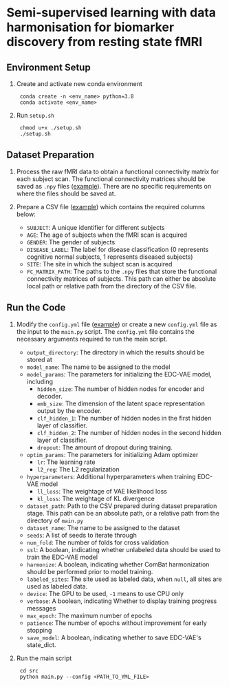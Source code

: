 # Semi-supervised learning with data harmonisation for biomarker discovery from resting state fMRI

## Environment Setup

1. Create and activate new conda environment

        conda create -n <env_name> python=3.8
        conda activate <env_name>

2. Run ``setup.sh``

        chmod u+x ./setup.sh
        ./setup.sh

## Dataset Preparation

1. Process the raw fMRI data to obtain a functional connectivity matrix for each subject scan. The functional connectivity matrices should be saved as ``.npy`` files ([example](dataset/ABIDE/processed_corr_mat/)). There are no specific requirements on where the files should be saved at.

2. Prepare a CSV file ([example](dataset/ABIDE/meta.csv)) which contains the required columns below:

   - ``SUBJECT``: A unique identifier for different subjects
   - ``AGE``: The age of subjects when the fMRI scan is acquired
   - ``GENDER``: The gender of subjects
   - ``DISEASE_LABEL``: The label for disease classification (0 represents cognitive normal subjects, 1 represents diseased subjects)
   - ``SITE``: The site in which the subject scan is acquired
   - ``FC_MATRIX_PATH``: The paths to the ``.npy`` files that store the functional connectivity matrices of subjects. This path can either be absolute local path or relative path from the directory of the CSV file.

## Run the Code

1. Modify the ``config.yml`` file ([example](src/config.yml)) or create a new ``config.yml`` file as the input to the ``main.py`` script. The ``config.yml`` file contains the necessary arguments required to run the main script.

   - ``output_directory``: The directory in which the results should be stored at
   - ``model_name``: The name to be assigned to the model
   - ``model_params``: The parameters for initializing the EDC-VAE model, including
        - ``hidden_size``: The number of hidden nodes for encoder and decoder.
        - ``emb_size``: The dimension of the latent space representation output by the encoder.
        - ``clf_hidden_1``: The number of hidden nodes in the first hidden layer of classifier.
        - ``clf_hidden_2``:  The number of hidden nodes in the second hidden layer of classifier.
        - ``dropout``: The amount of dropout during training.
   - ``optim_params``: The parameters for initializing Adam optimizer
        - ``lr``: The learning rate
        - ``l2_reg``: The L2 regularization
   - ``hyperparameters``: Additional hyperparameters when training EDC-VAE model
        - ``ll_loss``: The weightage of VAE likelihood loss
        - ``kl_loss``: The weightage of KL divergence
   - ``dataset_path``: Path to the CSV prepared during dataset preparation stage. This path can be an absolute path, or a relative path from the directory of ``main.py``
   - ``dataset_name``: The name to be assigned to the dataset
   - ``seeds``: A list of seeds to iterate through
   - ``num_fold``: The number of folds for cross validation
   - ``ssl``: A boolean, indicating whether unlabeled data should be used to train the EDC-VAE model
   - ``harmonize``: A boolean, indicating whether ComBat harmonization should be performed prior to model training.
   - ``labeled_sites``: The site used as labeled data, when ``null``, all sites are used as labeled data.
   - ``device``: The GPU to be used, ``-1`` means to use CPU only
   - ``verbose``: A boolean, indicating Whether to display training progress messages
   - ``max_epoch``: The maximum number of epochs
   - ``patience``: The number of epochs without improvement for early stopping
   - ``save_model``: A boolean, indicating whether to save EDC-VAE's state_dict.

2. Run the main script

        cd src
        python main.py --config <PATH_TO_YML_FILE>